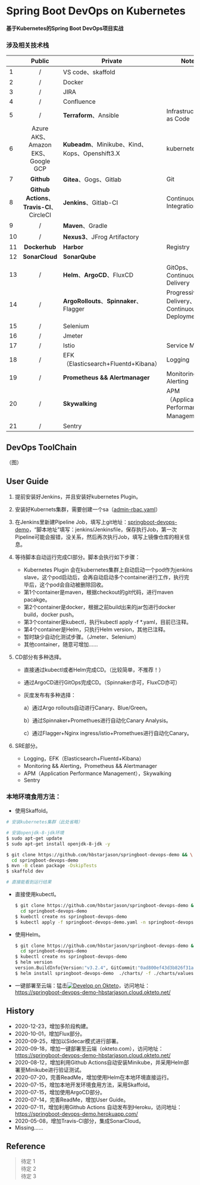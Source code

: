 # Spring Boot DevOps on Kubernetes

**基于Kubernetes的Spring Boot DevOps项目实战**

### 涉及相关技术栈
|      |                      Public                      | Private                                         | Note                                        |
| ---- | :----------------------------------------------: | ----------------------------------------------- | ------------------------------------------- |
| 1    |                        /                         | VS code、skaffold                               |                                             |
| 2    |                        /                         | Docker                                          |                                             |
| 3    |                        /                         | JIRA                                            |                                             |
| 4    |                        /                         | Confluence                                      |                                             |
| 5    |                        /                         | **Terraform**、Ansible                          | Infrastructure as Code                      |
| 6    |        Azure AKS、Amazon EKS、Google GCP         | **Kubeadm**、Minikube、Kind、Kops、Openshift3.X | kubernetes                                  |
| 7    |                    **Github**                    | **Gitea**、Gogs、Gitlab                         | Git                                         |
| 8    | **Github Actions**、<br/>**Travis-CI**、CircleCI | **Jenkins**、Gitlab-CI                          | Continuous Integration                      |
| 9    |                        /                         | **Maven**、Gradle                               |                                             |
| 10   |                        /                         | **Nexus3**、JFrog Artifactory                   |                                             |
| 11   |                  **Dockerhub**                   | **Harbor**                                      | Registry                                    |
| 12   |                  **SonarCloud**                  | **SonarQube**                                   |                                             |
| 13   |                        /                         | **Helm**、**ArgoCD**、FluxCD                    | GitOps、Continuous Delivery                 |
| 14   |                        /                         | **ArgoRollouts**、**Spinnaker**、Flagger        | Progressive Delivery、Continuous Deployment |
| 15   |                        /                         | Selenium                                        |                                             |
| 16   |                        /                         | Jmeter                                          |                                             |
| 17   |                        /                         | Istio                                           | Service Mesh                                |
| 18   |                        /                         | EFK（Elasticsearch+Fluentd+Kibana）             | Logging                                     |
| 19   |                        /                         | **Prometheus && Alertmanager**                  | Monitoring && Alerting                      |
| 20   |                        /                         | **Skywalking**                                  | APM（Application Performance Management）   |
| 21   |                        /                         | Sentry                                          |                                             |

## DevOps ToolChain
（图）

## User Guide

1. 提前安装好Jenkins，并且安装好kubernetes Plugin。

2. 安装好Kubernets集群，需要创建一个sa（[admin-rbac.yaml](https://github.com/hbstarjason/springboot-devops-demo/blob/master/jenkins/admin-rbac.yaml)）

3. 在Jenkins里新建Pipeline Job，填写上git地址：[springboot-devops-demo](https://github.com/hbstarjason/springboot-devops-demo)，“脚本地址”填写：jenkins/Jenkinsfile，保存执行Job，第一次Pipeline可能会报错，没关系，然后再次执行Job，填写上镜像仓库的相关信息。

4. 等待脚本自动运行完成CI部分。脚本会执行如下步骤：

   - Kubernetes Plugin 会在kubernetes集群上自动启动一个pod作为jenkins slave，这个pod启动后，会再自动启动多个container进行工作，执行完毕后，这个pod会自动被删除回收。
   - 第1个container是maven，根据checkout的git代码，进行maven pacakge。
   - 第2个container是docker，根据之前build出来的jar包进行docker build，docker push。
   - 第3个container是kubectl，执行kubectl apply -f  *.yaml，目前已注释。
   - 第4个container是Helm，只执行Helm version，其他已注释。
   - 暂时缺少自动化测试步骤。（Jmeter、Selenium）
   - 其他container，随意可增加……

5. CD部分有多种选择。

   - 直接通过kubectl或者Helm完成CD。（比较简单，不推荐！）

   - 通过ArgoCD进行GitOps完成CD。（Spinnaker亦可，FluxCD亦可）

   - 灰度发布有多种选择：

     a）通过Argo rollouts自动进行Canary、Blue/Green。

     b）通过Spinnaker+Promethues进行自动化Canary Analysis。

     c）通过Flagger+Nginx ingress/istio+Promethues进行自动化Canary。

6. SRE部分。

   - Logging，EFK（Elasticsearch+Fluentd+Kibana）
   - Monitoring && Alerting，Prometheus && Alertmanager
   - APM（Application Performance Management），Skywalking
   - Sentry

### 本地环境食用方法：

- 使用Skaffold。

```bash
# 安装kubernetes集群（此处省略）

# 安装openjdk-8-jdk环境
$ sudo apt-get update
$ sudo apt-get install openjdk-8-jdk -y

$ git clone https://github.com/hbstarjason/springboot-devops-demo && \
  cd springboot-devops-demo
$ mvn -B clean package -DskipTests
$ skaffold dev  

# 直接能看到运行结果
```

- 直接使用kubectl。

  ```bash
  $ git clone https://github.com/hbstarjason/springboot-devops-demo && \
    cd springboot-devops-demo
  $ kuebctl create ns springboot-devops-demo
  $ kubectl apply -f springboot-devops-demo.yaml -n springboot-devops-demo  
  ```

- 使用Helm。

  ```bash
  $ git clone https://github.com/hbstarjason/springboot-devops-demo && \
    cd springboot-devops-demo
  $ kubectl create ns springboot-devops-demo
  $ helm version
  version.BuildInfo{Version:"v3.2.4", GitCommit:"0ad800ef43d3b826f31a5ad8dfbb4fe05d143688", GitTreeState:"clean", GoVersion:"go1.13.12"}
  $ helm install springboot-devops-demo  ./charts/ -f ./charts/values.yaml --namespace springboot-devops-demo
  ```

- 一键部署至云端：猛击[![Develop on Okteto](https://okteto.com/develop-okteto.svg)](https://cloud.okteto.com/deploy?repository=https://github.com/hbstarjason/springboot-devops-demo)，访问地址：https://springboot-devops-demo-hbstarjason.cloud.okteto.net/

## History

- 2020-12-23，增加多阶段构建。
- 2020-10-01，增加Flux部分。
- 2020-09-25，增加以Sidecar模式进行部署。
- 2020-09-18，增加一键部署至云端（okteto.com），访问地址：https://springboot-devops-demo-hbstarjason.cloud.okteto.net/
- 2020-08-12，增加利用Github Actions自动安装Minikube，并采用Helm部署至Minikube进行验证测试。
- 2020-07-20，完善ReadMe，增加使用Helm在本地环境直接运行。
- 2020-07-15，增加本地开发环境食用方法，采用Skaffold。
- 2020-07-15，增加使用ArgoCD部分。
- 2020-07-14，完善ReadMe，增加User Guide。
- 2020-07-11，增加利用Github Actions 自动发布到Heroku，访问地址：https://springboot-devops-demo.herokuapp.com/
- 2020-05-08，增加Travis-CI部分，集成SonarCloud。
- Missing……

## Reference 

>待定 1  
>待定 2  
>待定 3     


